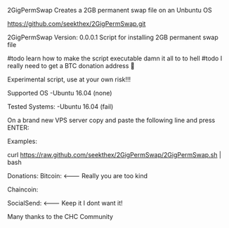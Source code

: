 2GigPermSwap
Creates a 2GB permanent swap file on an Unbuntu OS

https://github.com/seekthex/2GigPermSwap.git


2GigPermSwap
Version: 0.0.0.1 Script for installing 2GB permanent swap file

#todo learn how to make the script executable damn it all to to hell
#todo I really need to get a BTC donation address :facepalm:

Experimental script, use at your own risk!!!

Supported OS
-Ubuntu 16.04 (none)

Tested Systems:
-Ubuntu 16.04 (fail)

On a brand new VPS server copy and paste the following line and press ENTER:

Examples:

curl https://raw.github.com/seekthex/2GigPermSwap/2GigPermSwap.sh | bash

Donations:
Bitcoin: <--- Really you are too kind

Chaincoin:

SocialSend: <--- Keep it I dont want it!

Many thanks to the CHC Community
